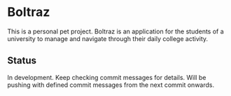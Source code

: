 # Boltraz
This is a personal pet project. Boltraz is an application for the students of a university to manage and navigate through their daily college activity. 

## Status
In development. Keep checking commit messages for details. Will be pushing with defined commit messages from the next commit onwards.
